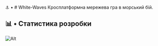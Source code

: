 ⚓ • # White-Waves
Кросплатформна мережева гра в морський бій.
## 📊 • Статистика розробки
![Alt](https://repobeats.axiom.co/api/embed/e6f7a9881be9b6e9b294e0c424bcbe6835adbf24.svg "Repobeats analytics image")
